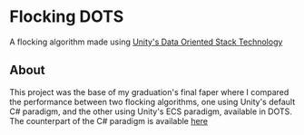 # Flocking DOTS
A flocking algorithm made using [Unity's Data Oriented Stack Technology](https://unity.com/dots)

## About
This project was the base of my graduation's final faper where I compared the performance between two flocking algorithms, one using Unity's default C# paradigm, and the other using Unity's ECS paradigm, available in DOTS. The counterpart of the C# paradigm is available [here](https://github.com/rafavla32/flocking-oo)
